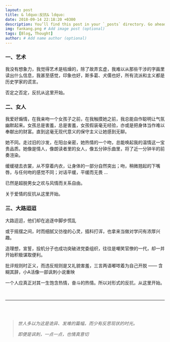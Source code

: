 ```yaml
---
layout: post
title: & ldquo:反抗& ldquo:
date: 2018-09-14 22:18:20 +0300
description: You’ll find this post in your `_posts` directory. Go ahead and edit it and re-build the site to see your changes. # Add post description (optional)
img: fankang.png # Add image post (optional)
tags: [Blog, Thought]
author: # Add name author (optional)
---
```




### 一、艺术

我没有想象力，我觉得艺术是枯燥的，除了故弄玄虚，我难以从那些干涉的字画里读出什么信息，我甚至感觉，印象也好，斯多葛、犬儒也好，所有流派和主义都是历史学家的谎言。

否定之否定，反抗从这里开始。





### 二、女人

我爱好煽情，在我亲吻一个女孩子之前，在我触摸她之前，我总能自作聪明让气氛幽默起来。女孩总是害羞，总是害羞，女孩假装毫无经验，亦或是把身体当作难以奉献出的财富。直到这毫无现代意义的保守主义让她感到无聊。

她不同。走过旧的沙发，在阳台亲密，她热情的一个吻，总能唤起我的温情这一宝贵品质。她像是情人，像朗读者里的女人，像五分钟乐曲里，将了近一分钟半的前奏渲染。

缓缓褪去衣裳，从不穿着内衣，让身体的一部分自然突出；吻，稍微翘起的下嘴唇，与任何吻的感觉不同；对话平缓，平缓而无畏 ...

已然是超脱男女之欢与风情而关系自由。

关于爱情的反抗从这里开始。





### 三、大路迢迢

大路迢迢，他们却在追逐中脚步慌乱

或于摇摆之间，时而细腻又彷徨的心灵，插科打诨，也拿来当做对学问有浓厚兴趣。

造理想，宣誓，投机分子也成功突破进党委组织，往往是嘲笑官僚的一代，却一并开始积极谋取便利。

批评规则时正义，而违反规则是又礼貌害羞，三言两语嘟哝着为自己开脱 —— 含糊其辞，小A活像一部讽刺小说重映



一个人应真正对其一生饱含热情，奋斗的热情。所以对形式的反抗，从这里开始。



<br>

***



<br>

<br>



> *世人多以为这是诡异、发难的篇幅，而少有反思现状的时光。*
>
> *即便是讽刺，一点一点，也情真意切*
>








